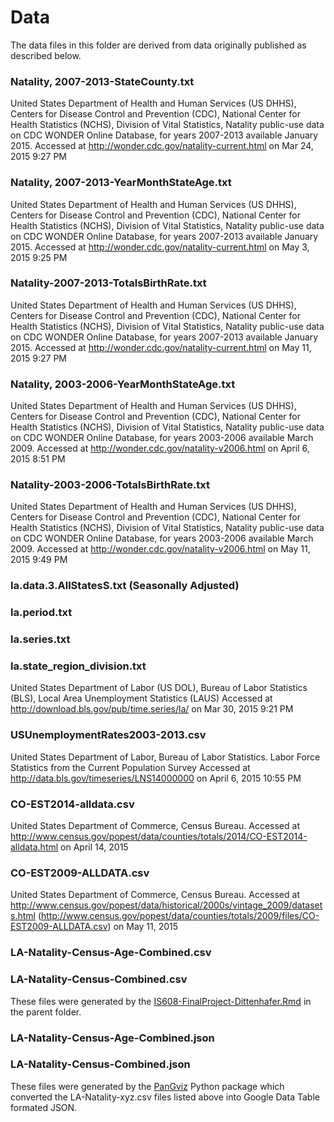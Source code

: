 # Data

The data files in this folder are derived from data originally published as described below.

### Natality, 2007-2013-StateCounty.txt
United States Department of Health and Human Services (US DHHS), Centers for Disease Control and Prevention
(CDC), National Center for Health Statistics (NCHS), Division of Vital Statistics, Natality public-use data on CDC
WONDER Online Database, for years 2007-2013 available January 2015. Accessed at http://wonder.cdc.gov/natality-current.html on Mar 24, 2015 9:27 PM

### Natality, 2007-2013-YearMonthStateAge.txt
United States Department of Health and Human Services (US DHHS), Centers for Disease Control and Prevention
(CDC), National Center for Health Statistics (NCHS), Division of Vital Statistics, Natality public-use data on CDC
WONDER Online Database, for years 2007-2013 available January 2015. Accessed at http://wonder.cdc.gov/natality-current.html on May 3, 2015 9:25 PM

### Natality-2007-2013-TotalsBirthRate.txt
United States Department of Health and Human Services (US DHHS), Centers for Disease Control and Prevention
(CDC), National Center for Health Statistics (NCHS), Division of Vital Statistics, Natality public-use data on CDC
WONDER Online Database, for years 2007-2013 available January 2015. Accessed at http://wonder.cdc.gov/natality-current.html on May 11, 2015 9:27 PM

### Natality, 2003-2006-YearMonthStateAge.txt
United States Department of Health and Human Services (US DHHS), Centers for Disease Control and Prevention
(CDC), National Center for Health Statistics (NCHS), Division of Vital Statistics, Natality public-use data on CDC
WONDER Online Database, for years 2003-2006 available March 2009. Accessed at http://wonder.cdc.gov/natality-v2006.html on April 6, 2015 8:51 PM

### Natality-2003-2006-TotalsBirthRate.txt
United States Department of Health and Human Services (US DHHS), Centers for Disease Control and Prevention
(CDC), National Center for Health Statistics (NCHS), Division of Vital Statistics, Natality public-use data on CDC
WONDER Online Database, for years 2003-2006 available March 2009. Accessed at http://wonder.cdc.gov/natality-v2006.html on May 11, 2015 9:49 PM

### la.data.3.AllStatesS.txt (Seasonally Adjusted)
### la.period.txt	
### la.series.txt
### la.state_region_division.txt
United States Department of Labor (US DOL), Bureau of Labor Statistics (BLS), Local Area Unemployment Statistics (LAUS)
Accessed at http://download.bls.gov/pub/time.series/la/  on Mar 30, 2015 9:21 PM

### USUnemploymentRates2003-2013.csv
United States Department of Labor, Bureau of Labor Statistics. Labor Force Statistics from the Current Population Survey
Accessed at http://data.bls.gov/timeseries/LNS14000000 on April 6, 2015 10:55 PM

### CO-EST2014-alldata.csv
United States Department of Commerce, Census Bureau.
Accessed at http://www.census.gov/popest/data/counties/totals/2014/CO-EST2014-alldata.html
on April 14, 2015

### CO-EST2009-ALLDATA.csv
United States Department of Commerce, Census Bureau.
Accessed at http://www.census.gov/popest/data/historical/2000s/vintage_2009/datasets.html
(http://www.census.gov/popest/data/counties/totals/2009/files/CO-EST2009-ALLDATA.csv)
on May 11, 2015

### LA-Natality-Census-Age-Combined.csv
### LA-Natality-Census-Combined.csv
These files were generated by the [IS608-FinalProject-Dittenhafer.Rmd](https://github.com/dwdii/IS608-VizAnalytics/blob/master/FinalProject/IS608-FinalProject-Dittenhafer.Rmd) in the parent folder.

### LA-Natality-Census-Age-Combined.json
### LA-Natality-Census-Combined.json
These files were generated by the [PanGviz](https://github.com/dwdii/PanGviz) Python package which converted the LA-Natality-xyz.csv files listed above into Google Data Table formated JSON.
